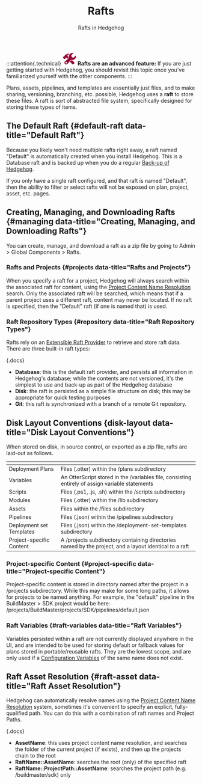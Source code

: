 ﻿---
title: Rafts
subtitle: Rafts in Hedgehog
sequence: 400
keywords: hedgehog, packages, rafts

---
:::attention{.technical}
![](/resources/images/icons/technical.png) **Rafts are an advanced feature:** If you are just getting started with Hedgehog, you should revisit this topic once you've familiarized yourself with the other components.
:::

Plans, assets, pipelines, and templates are essentially just files, and to make sharing, versioning, branching, etc. possible, Hedgehog uses a **raft** to store these files. A raft is sort of abstracted file system, specifically designed for storing these types of items.

## The Default Raft {#default-raft data-title="Default Raft"}

Because you likely won't need multiple rafts right away, a raft named "Default" is automatically created when you install Hedgehog. This is a Database raft and is backed up when you do a regular [Back-up of Hedgehog](/support/documentation/hedgehog/installation/backing-up).

If you only have a single raft configured, and that raft is named "Default", then the ability to filter or select rafts will not be exposed on plan, project, asset, etc. pages.

## Creating, Managing, and Downloading Rafts {#managing data-title="Creating, Managing, and Downloading Rafts"}

You can create, manage, and download a raft as a zip file by going to Admin > Global Components > Rafts.

### Rafts and Projects {#projects data-title="Rafts and Projects"}

When you specify a raft for a project, Hedgehog will always search within the associated raft for content, using the [Project Content Name Resolution](/support/documentation/hedgehog/bundling/projects/content-name) search. Only the associated raft will be searched, which means that if a parent project uses a different raft, content may never be located. If no raft is specified, then the "Default" raft (if one is named that) is used.

### Raft Repository Types {#repository data-title="Raft Repository Types"}

Rafts rely on an [Extensible Raft Provider](/support/documentation/hedgehog/administration/extensions) to retrieve and store raft data. There are three built-in raft types:

{.docs}
- **Database**: this is the default raft provider, and persists all information in Hedgehog's database; while the contents are not versioned, it's the simplest to use and back-up as part of the Hedgehog database
- **Disk**: the raft is persisted as a simple file structure on disk; this may be appropriate for quick testing purposes
- **Git**: this raft is synchronized with a branch of a remote Git repository.

## Disk Layout Conventions {disk-layout data-title="Disk Layout Conventions"}

When stored on disk, in source control, or exported as a zip file, rafts are laid-out as follows.

| <!-- -->    | <!-- -->    |
| ----        | ----        |
| Deployment Plans | Files (.otter) within the /plans subdirectory |
| Variables | An OtterScript stored in the /variables file, consisting entirely of assign variable statements |
| Scripts | Files (.ps1, .js, .sh) within the /scripts subdirectory |
| Modules | Files (.otter) within the /lib subdirectory |
| Assets | Files within the /files subdirectory |
| Pipelines | Files (.json) within the /pipelines subdirectory |
| Deployment set Templates | Files (.json) within the /deployment-set-templates subdirectory |
| Project-specific Content | A /projects subdirectory containing directories named by the project, and a layout identical to a raft |

### Project-specific Content {#project-specific data-title="Project-specific Content"}

Project-specific content is stored in directory named after the project in a /projects subdirectory. While this may make for some long paths, it allows for projects to be named anything. For example, the "default" pipeline in the BuildMaster > SDK project would be here: /projects/BuildMaster/projects/SDK/pipelines/default.json

### Raft Variables {#raft-variables data-title="Raft Variables"}

Variables persisted within a raft are not currently displayed anywhere in the UI, and are intended to be used for storing default or fallback values for plans stored in portable/reusable rafts. They are the lowest scope, and are only used if a [Configuration Variables](/support/documentation/hedgehog/deliver-deploy/configuration-variables) of the same name does not exist.

## Raft Asset Resolution {#raft-asset data-title="Raft Asset Resolution"}

Hedgehog can automatically resolve names using the [Project Content Name Resolution](/support/documentation/hedgehog/bundling/projects/content-name) system, sometimes it's convenient to specify an explicit, fully-qualified path. You can do this with a combination of raft names and Project Paths.

{.docs}
- **AssetName**: this uses project content name resolution, and searches the folder of the current project (if exists), and then up the projects chain to the root
- **RaftName::AssetName**: searches the root (only) of the specified raft
- **RaftName::ProjectPath::AssetName**: searches the project path (e.g. /buildmaster/sdk) only
